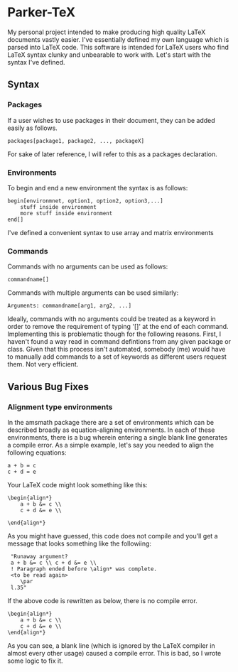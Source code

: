 # Parker-TeX
My personal project intended to make producing high quality LaTeX documents vastly easier. I've essentially defined my own language which is parsed into LaTeX code. This software is intended for LaTeX users who find LaTeX syntax clunky and unbearable to work with. Let's start with the syntax I've defined. 

## Syntax    
### Packages 
If a user wishes to use packages in their document, they can be added easily as follows. 
    
    packages[package1, package2, ..., packageX]
    
For sake of later reference, I will refer to this as a packages declaration. 

### Environments
To begin and end a new environment the syntax is as follows: 

    begin[environmnet, option1, option2, option3,...]
        stuff inside environment
        more stuff inside environment
    end[]
    
I've defined a convenient syntax to use array and matrix environments 

### Commands
Commands with no arguments can be used as follows: 

    commandname[] 
    
Commands with multiple arguments can be used similarly:

    Arguments: commandname[arg1, arg2, ...]

Ideally, commands with no arguments could be treated as a keyword in order to remove the requirement of 
typing '[]' at the end of each command. Implementing this is problematic though for the following reasons. First, I haven't found 
a way read in command defintions from any given package or class. Given that this process isn't automated, somebody (me) would have to manually add commands to a set of keywords as different users request them. Not very efficient.  

## Various Bug Fixes
### Alignment type environments 
In the amsmath package there are a set of environments which can be described broadly as equation-aligning 
environments. In each of these environments, there is a bug wherein entering a single blank line generates 
a compile error. As a simple example, let's say you needed to align the following equations: 
    
    a + b = c
    c + d = e
    
Your LaTeX code might look something like this: 

    \begin{align*}
        a + b &= c \\
        c + d &= e \\
        
    \end{align*}
    
As you might have guessed, this code does not compile and you'll get a message that looks something like the followiing:  
       
     "Runaway argument?
     a + b &= c \\ c + d &= e \\ 
     ! Paragraph ended before \align* was complete.
     <to be read again> 
        \par 
     l.35"

If the above code is rewritten as below, there is no compile error.

    \begin{align*} 
        a + b &= c \\  
        c + d &= e \\
    \end{align*} 

As you can see, a blank line (which is ignored by the LaTeX compiler in almost every other usage) caused a compile error. This is bad, so I wrote some logic to fix it. 
